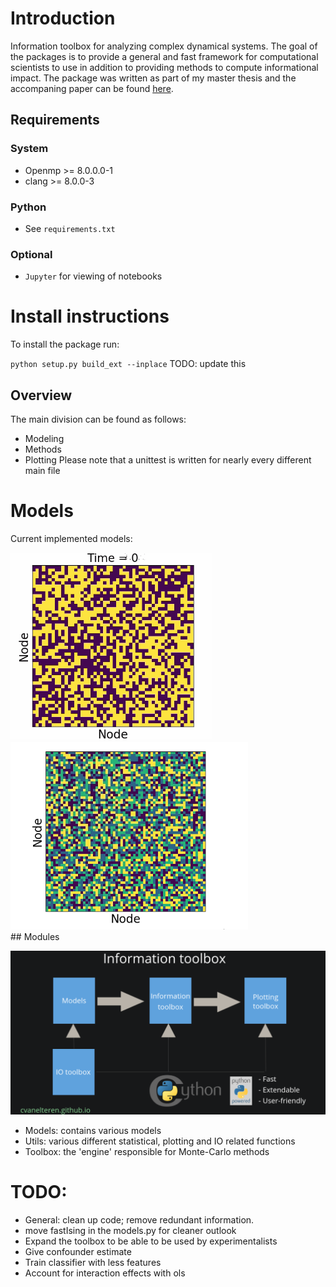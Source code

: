 # Introduction

Information toolbox for analyzing complex dynamical systems. The goal of the packages is to provide a general and fast framework for computational scientists to use in addition to providing methods to compute informational impact. The package was written as part of my master thesis and the accompaning paper can be found [here](https://arxiv.org/abs/1904.06654).
## Requirements
### System
- Openmp >= 8.0.0.0-1
- clang >= 8.0.0-3
### Python
- See `requirements.txt`
### Optional
- `Jupyter` for viewing of notebooks

# Install instructions
To install the package run:

`python setup.py build_ext --inplace`
TODO: update this


## Overview
The main division can be found as follows:
- Modeling
- Methods
- Plotting
Please note that a unittest is written for nearly every different main file


# Models
Current implemented models:
<!-- <img height="600px" class="center-block" src="Notebooks/ising_low.gif"> -->
<div class = "row">
    <div class="column" >
    <img height="300px" class="center-block" src="Notebooks/ising_low.gif">
    </div>
    <div class="column">
    <img height="300px" class="center-block" src="Notebooks/4statepotts.gif">
    </div>

</div>
## Modules

![codebase](Notebooks/codebase_overview.png)

- Models: contains various models
- Utils: various different statistical, plotting and IO related functions
- Toolbox: the 'engine' responsible for Monte-Carlo methods

# TODO:
- General: clean up code; remove redundant information.
- move fastIsing in the models.py for cleaner outlook
- Expand the toolbox to be able to be used by experimentalists
- Give confounder estimate
- Train classifier with less features
- Account for interaction effects with ols
